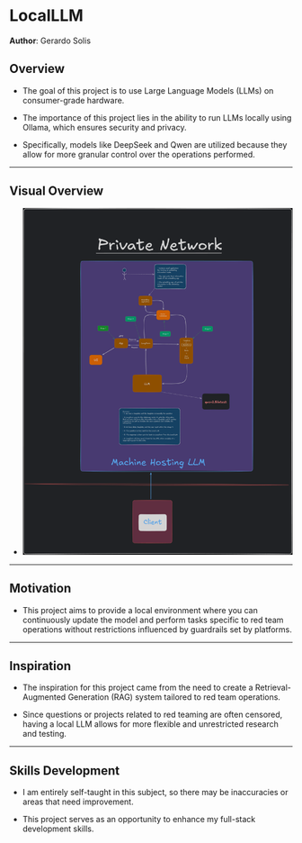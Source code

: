 # LocalLLM

**Author**: Gerardo Solis

## Overview

- The goal of this project is to use Large Language Models (LLMs) on consumer-grade hardware.

- The importance of this project lies in the ability to run LLMs locally using Ollama, which ensures security and privacy.

- Specifically, models like DeepSeek and Qwen are utilized because they allow for more granular control over the operations performed.

---

## Visual Overview

- ![LocalLLM Application Design](./assets/LocalLLM%20Application%20Design.png)

---

## Motivation

- This project aims to provide a local environment where you can continuously update the model and perform tasks specific to red team operations without restrictions influenced by guardrails set by platforms.

---

## Inspiration

- The inspiration for this project came from the need to create a Retrieval-Augmented Generation (RAG) system tailored to red team operations.

- Since questions or projects related to red teaming are often censored, having a local LLM allows for more flexible and unrestricted research and testing.

---

## Skills Development

- I am entirely self-taught in this subject, so there may be inaccuracies or areas that need improvement. 

- This project serves as an opportunity to enhance my full-stack development skills.
